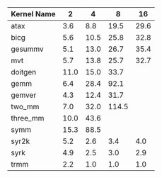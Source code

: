 | Kernel Name | 2    | 4    | 8     | 16   |
|-------------|------|------|-------|------|
| atax        | 3.6  | 8.8  | 19.5  | 29.6 |
| bicg        | 5.6  | 10.5 | 25.8  | 32.8 |
| gesummv     | 5.1  | 13.0 | 26.7  | 35.4 |
| mvt         | 5.7  | 13.8 | 25.7  | 32.7 |
| doitgen     | 11.0 | 15.0 | 33.7  |      |
| gemm        | 6.4  | 28.4 | 92.1  |      |
| gemver      | 4.3  | 12.4 | 31.7  |      |
| two_mm      | 7.0  | 32.0 | 114.5 |      |
| three_mm    | 10.0 | 43.6 |       |      |
| symm        | 15.3 | 88.5 |       |      |
| syr2k       | 5.2  | 2.6  | 3.4   | 4.0  |
| syrk        | 4.9  | 2.5  | 3.0   | 2.9  |
| trmm        | 2.2  | 1.0  | 1.0   | 1.0  |

